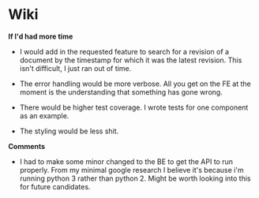 # Wiki

**If I'd had more time**

- I would add in the requested feature to search for a revision of a document by the timestamp for which it was the latest revision. This isn't difficult, I just ran out of time.

- The error handling would be more verbose. All you get on the FE at the moment is the understanding that something has gone wrong.

- There would be higher test coverage. I wrote tests for one component as an example. 

- The styling would be less shit.

**Comments**

- I had to make some minor changed to the BE to get the API to run properly. From my minimal google research I believe it's because i'm running python 3 rather than python 2. Might be worth looking into this for future candidates.
